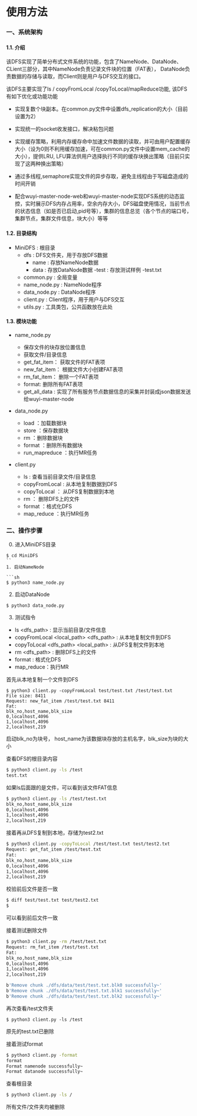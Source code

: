 # 使用方法

### 一、系统架构

#### 1.1. 介绍

该DFS实现了简单分布式文件系统的功能，包含了NameNode、DataNode、CLient三部分，其中NameNode负责记录文件块的位置（FAT表）， DataNode负责数据的存储与读取，而Client则是用户与DFS交互的接口。

该DFS主要实现了ls / copyFromLocal /copyToLocal/mapReduce功能, 该DFS有如下优化或功能功能

- 实现复数个块副本。在common.py文件中设置dfs_replication的大小（目前设置为2）

- 实现统一的socket收发接口，解决粘包问题

- 实现缓存策略，利用内存缓存命中加速文件数据的读取，并可由用户配置缓存大小（设为0则不利用缓存加速，可在common.py文件中设置mem_cache的大小），提供LRU, LFU算法供用户选择执行不同的缓存块换出策略（目前只实现了这两种换出策略）

- 通过多线程,semaphore实现文件的异步存取，避免主线程由于写磁盘造成的时间开销

- 配合wuyi-master-node-web和wuyi-master-node实现DFS系统的动态监控，实时展示DFS内存占用率，空余内存大小，DFS磁盘使用情况，当前节点的状态信息（如是否已启动,pid号等），集群的信息总览（各个节点的端口号，集群节点，集群文件信息，块大小）等等



#### 1.2. 目录结构
- MiniDFS : 根目录
    - dfs : DFS文件夹，用于存放DFS数据
        - name : 存放NameNode数据
        - data : 存放DataNode数据
    -test : 存放测试样例
        -test.txt
    - common.py  : 全局变量
    - name_node.py : NameNode程序
    - data_node.py : DataNode程序
    - client.py : Client程序，用于用户与DFS交互
    - utils.py : 工具类包，公共函数放在此处

#### 1.3. 模块功能

- name_node.py
    - 保存文件的块存放位置信息
    - 获取文件/目录信息
    - get_fat_item： 获取文件的FAT表项
    - new_fat_item： 根据文件大小创建FAT表项
    - rm_fat_item： 删除一个FAT表项
    - format: 删除所有FAT表项
    - get_all_data : 实现了所有服务节点数据信息的采集并封装成json数据发送给wuyi-master-node

- data_node.py
    - load ：加载数据块
    - store ：保存数据块
    - rm ：删除数据块
    - format ：删除所有数据块
    - run_mapreduce ：执行MR任务

- client.py
    - ls : 查看当前目录文件/目录信息
    - copyFromLocal : 从本地复制数据到DFS
    - copyToLocal ： 从DFS复制数据到本地
    - rm ： 删除DFS上的文件
    - format ：格式化DFS
    - map_reduce ：执行MR任务
### 二、操作步骤

0. 进入MiniDFS目录
```
$ cd MiniDFS
``
1. 启动NameNode

```sh
$ python3 name_node.py
```

2. 启动DataNode

```
$ python3 data_node.py
```

3. 测试指令

- ls <dfs_path> : 显示当前目录/文件信息
- copyFromLocal <local_path> <dfs_path> : 从本地复制文件到DFS
- copyToLocal <dfs_path> <local_path> : 从DFS复制文件到本地
- rm <dfs_path> : 删除DFS上的文件
- format : 格式化DFS
- map_reduce：执行MR

首先从本地复制一个文件到DFS

```
$ python3 client.py -copyFromLocal test/test.txt /test/test.txt
File size: 8411
Request: new_fat_item /test/test.txt 8411
Fat:
blk_no,host_name,blk_size
0,localhost,4096
1,localhost,4096
2,localhost,219
```

启动blk_no为块号， host_name为该数据块存放的主机名字，blk_size为块的大小

查看DFS的根目录内容

```sh
$ python3 client.py -ls /test
test.txt
```

如果ls后面跟的是文件，可以看到该文件FAT信息

```sh
$ python3 client.py -ls /test/test.txt
blk_no,host_name,blk_size
0,localhost,4096
1,localhost,4096
2,localhost,219
```

接着再从DFS复制到本地，存储为test2.txt

```sh
$ python3 client.py -copyToLocal /test/test.txt test/test2.txt
Request: get_fat_item /test/test.txt
Fat:
blk_no,host_name,blk_size
0,localhost,4096
1,localhost,4096
2,localhost,219
```

校验前后文件是否一致

```sh
$ diff test/test.txt test/test2.txt
$
```

可以看到前后文件一致

接着测试删除文件

```sh
$ python3 client.py -rm /test/test.txt
Request: rm_fat_item /test/test.txt
Fat:
blk_no,host_name,blk_size
0,localhost,4096
1,localhost,4096
2,localhost,219

b'Remove chunk ./dfs/data/test/test.txt.blk0 successfully~'
b'Remove chunk ./dfs/data/test/test.txt.blk1 successfully~'
b'Remove chunk ./dfs/data/test/test.txt.blk2 successfully~'
```

再次查看/test文件夹
```
$ python3 client.py -ls /test

```
原先的test.txt已删除

接着测试format
```sh
$ python3 client.py -format
format
Format namenode successfully~
Format datanode successfully~
```

查看根目录
```sh
$ python3 client.py -ls /

```
所有文件/文件夹均被删除
